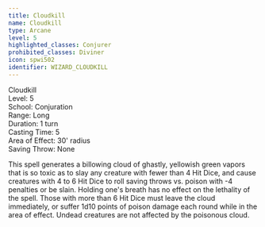 ```yaml
---
title: Cloudkill
name: Cloudkill
type: Arcane
level: 5
highlighted_classes: Conjurer
prohibited_classes: Diviner
icon: spwi502
identifier: WIZARD_CLOUDKILL
---
```

Cloudkill  
Level: 5  
School: Conjuration  
Range: Long  
Duration: 1 turn  
Casting Time: 5  
Area of Effect: 30' radius  
Saving Throw: None  
  
This spell generates a billowing cloud of ghastly, yellowish green vapors that is so toxic as to slay any creature with fewer than 4 Hit Dice, and cause creatures with 4 to 6 Hit Dice to roll saving throws vs. poison with -4 penalties or be slain. Holding one's breath has no effect on the lethality of the spell. Those with more than 6 Hit Dice must leave the cloud immediately, or suffer 1d10 points of poison damage each round while in the area of effect. Undead creatures are not affected by the poisonous cloud.  

